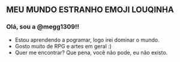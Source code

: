  ## MEU MUNDO ESTRANHO EMOJI LOUQINHA
 ### Olá, sou a @megg1309!!
- Estou aprendendo a pogramar, logo irei dominar o mundo. 
- Gosto muito de RPG e artes em geral :)
- Quer me encontrar? Que pena, você não pode, eu não existo.

 <!---
megg1309/megg1309 is a ✨ special ✨ repository because its `README.md` (this file) appears on your GitHub profile.
You can click the Preview link to take a look at your changes.
--->

